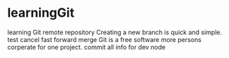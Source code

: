 # learningGit
learning Git remote repository
Creating a new branch is quick and simple.
test cancel fast forward merge
Git is a free software
more persons corperate for one project. 
commit all info for dev node

